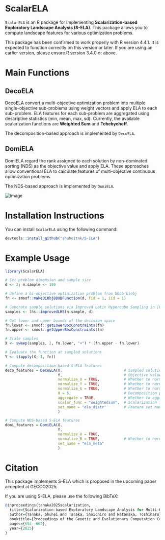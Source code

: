 # ScalarELA
`ScalarELA` is an R package for implementing **Scalarization-based Exploratory Landscape Analysis (S-ELA)**. 
This package allows you to compute landscape features for various optimization problems. 

This package has been confirmed to work properly with R version 4.4.1. It is expected to function correctly on this version or later. 
If you are using an earlier version, please ensure R version 3.4.0 or above. 

# Main Functions
## DecoELA
DecoELA convert a multi-objective optimization problem into multiple single-objective sub-problems using weight vectors and apply ELA to each sub-problem. 
ELA features for each sub-problem are aggregated using descriptive statistics (min, mean, max, sd). 
Currently, the available scalarization functions are **Weighted Sum** and **Tchebycheff**. 

The decomposition-based approach is implemented by `DecoELA`.

## DomiELA
DomiELA  regard the rank assigned to each solution by non-dominated sorting (NDS) as the objective value and apply ELA. 
These approaches allow conventional ELA to calculate features of multi-objective continuous optimization problems. 

The NDS-based approach is implemented by `DomiELA`.

![image](https://github.com/user-attachments/assets/df71a88e-cd1e-44ba-bb1e-da10dba08ffb)


# Installation Instructions
You can install `ScalarELA` using the following command:

```r
devtools::install_github("shuheitnk/S-ELA")
```

# Example Usage

```r
library(ScalarELA)

# Set problem dimension and sample size
d <- 2; n.sample <- 100

# Define a bi-objective optimization problem from bbob-biobj
fn <- smoof::makeBiObjBBOBFunction(d, fid = 1, iid = 1)

# Generate sample solutions via Improved Latin Hypercube Sampling in [0,1]^d
samples <- lhs::improvedLHS(n.sample, d)

# Get lower and upper bounds of the decision space
fn.lower <- smoof::getLowerBoxConstraints(fn)
fn.upper <- smoof::getUpperBoxConstraints(fn)

# Scale samples
X <- sweep(samples, 2, fn.lower, "+") * (fn.upper - fn.lower)

# Evaluate the function at sampled solutions
Y <- t(apply(X, 1, fn))

# Compute decomposition-based S-ELA features
deco_features = DecoELA(X,                            # Sampled solutions (matrix)
                        Y,                            # Objective values (matrix)
                        normalize_X = TRUE,           # Whether to normalize sampled solutions
                        normalize_Y = TRUE,           # Whether to normalize objective vectors before decomposition
                        normalize_G = TRUE,           # Whether to normalize objevtive value of sub-problems
                        H = 5,                        # Decomposition parameter H
                        aggregate = TRUE,             # Whether to aggregate sub-problem features
                        scalar_func = "weightedsum",  # Scalarization function (Weighted Sum or Tchebycheff)
                        set_name = "ela_distr"        # Feature set name (ela_meta, ela_distr, disp, nbc, ic, pca, fdc)
                        )

# Compute NDS-based S-ELA features
domi_features = DomiELA(X,
                        Y,
                        normalize_X = TRUE,
                        normalize_R = TRUE,           # Whether to normalize rank values
                        set_name = "ela_meta"
                        )
```

# Citation
This package implements S-ELA which is proposed in the upcoming paper accepted at GECCO2025. 

If you are using S-ELA, please use the following BibTeX:

```r
@inproceedings{tanaka2025scalarization,
  title={Scalarization-based Exploratory Landscape Analysis for Multi-Objective Continuous Optimization Problems},
  author={Tanaka, Shuhei and Tanaka, Shoichiro and Hatanaka, Toshiharu},
  booktitle={Proceedings of the Genetic and Evolutionary Computation Conference},
  pages={654--662},
  year={2025}
}
```
